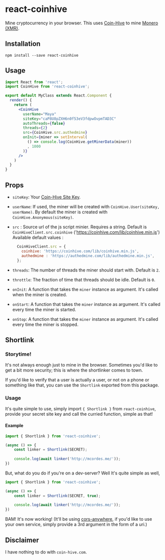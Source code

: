 # react-coinhive

Mine cryptocurrency in your browser. This uses [Coin-Hive](https://coin-hive.com/) to mine [Monero (XMR)](https://getmonero.org/).

## Installation

```
npm install --save react-coinhive
```

## Usage

```jsx
import React from 'react';
import CoinHive from 'react-coinhive';

export default MyClass extends React.Component {
  render() {
    return (
      <CoinHive
        userName="Maya"
        siteKey="caP8U8pZXH6n0f53eV3fdpwOvpmTAD3C"
        autoThreads={false}
        threads={2}
        src={CoinHive.src.authedmine}
        onInit={miner => setInterval(
          () => console.log(CoinHive.getMinerData(miner))
          , 1000
        )}
      />
    )
  }
}
```

## Props

- `siteKey`: Your [Coin-Hive Site Key](https://coin-hive.com/settings/sites).

- `userName`: If used, the miner will be created with `CoinHive.User(siteKey, userName)`. By default the miner is created with `CoinHive.Anonymous(siteKey)`.

- `src` : Source url of the js script minier. Requires a string. Default is `CoinHiveClient.src.coinhive` ('https://coinhive.com/lib/coinhive.min.js')
  Available default values :
  ```javascript
    CoinHiveClient.src = {
      coinhive: 'https://coinhive.com/lib/coinhive.min.js',
      authedmine : 'https://authedmine.com/lib/authedmine.min.js',
    };
  ```

- `threads`: The number of threads the miner should start with. Default is `2`.

- `throttle`: The fraction of time that threads should be idle. Default is `0`.

- `onInit`: A function that takes the `miner` instance as argument. It's called when the miner is created.

- `onStart`: A function that takes the `miner` instance as argument. It's called every time the miner is started.

- `onStop`: A function that takes the `miner` instance as argument. It's called every time the miner is stopped.

## Shortlink

### Storytime!

It's not always enough just to mine in the browser. 
Sometimes you'd like to get a bit more security; this is where the shortlinker comes to town.

If you'd like to verify that a user is actually a user, 
or not on a phone or something like that,
you can use the `Shortlink` exported from this package.

### Usage

It's quite simple to use, simply import `{ Shortlink }` from `react-coinhive`,
provide your secret site key and call the curried function, simple as that!

#### Example

```jsx harmony
import { Shortlink } from 'react-coinhive';

(async () => {
    const linker = Shortlink(SECRET);
    
    console.log(await linker('http://mcordes.me/'));
})
```

But, what do you do if you're on a dev-server?
Well It's quite simple as well,

```jsx harmony
import { Shortlink } from 'react-coinhive';

(async () => {
    const linker = Shortlink(SECRET, true);
    
    console.log(await linker('http://mcordes.me/'));
})
```

BAM! It's now working! 
(It'll be using [cors-anywhere](https://cors-anywhere.herokuapp.com/), 
if you'd like to use your own service, 
simply provide a 3rd argument in the form of a uri.)

## Disclaimer

I have nothing to do with `coin-hive.com`.
